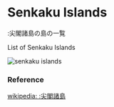 Senkaku Islands 
===============

:尖閣諸島の島の一覧

List of Senkaku Islands 


![senkaku islands]()

### Reference

[wikipedia: :尖閣諸島](https://ja.wikipedia.org/wiki/Category:%E5%B0%96%E9%96%A3%E8%AB%B8%E5%B3%B6)

